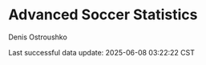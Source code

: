 # Advanced Soccer Statistics
Denis Ostroushko

<!-- gfm -->

Last successful data update: 2025-06-08 03:22:22 CST
